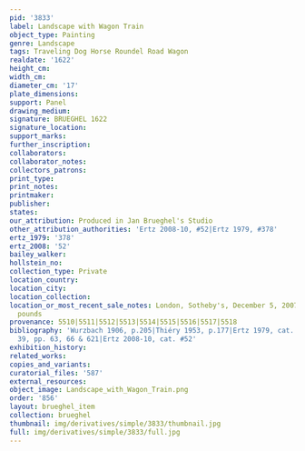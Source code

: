 ```yaml
---
pid: '3833'
label: Landscape with Wagon Train
object_type: Painting
genre: Landscape
tags: Traveling Dog Horse Roundel Road Wagon
realdate: '1622'
height_cm: 
width_cm: 
diameter_cm: '17'
plate_dimensions: 
support: Panel
drawing_medium: 
signature: BRUEGHEL 1622
signature_location: 
support_marks: 
further_inscription: 
collaborators: 
collaborator_notes: 
collectors_patrons: 
print_type: 
print_notes: 
printmaker: 
publisher: 
states: 
our_attribution: Produced in Jan Brueghel's Studio
other_attribution_authorities: 'Ertz 2008-10, #52|Ertz 1979, #378'
ertz_1979: '378'
ertz_2008: '52'
bailey_walker: 
hollstein_no: 
collection_type: Private
location_country: 
location_city: 
location_collection: 
location_or_most_recent_sale_notes: London, Sotheby's, December 5, 2007, for 468,500
  pounds
provenance: 5510|5511|5512|5513|5514|5515|5516|5517|5518
bibliography: 'Wurzbach 1906, p.205|Thiéry 1953, p.177|Ertz 1979, cat. #378, fig.
  39, pp. 63, 66 & 621|Ertz 2008-10, cat. #52'
exhibition_history: 
related_works: 
copies_and_variants: 
curatorial_files: '587'
external_resources: 
object_image: Landscape_with_Wagon_Train.png
order: '856'
layout: brueghel_item
collection: brueghel
thumbnail: img/derivatives/simple/3833/thumbnail.jpg
full: img/derivatives/simple/3833/full.jpg
---
```

